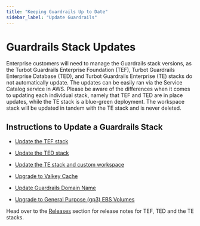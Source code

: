 ```yaml
---
title: "Keeping Guardrails Up to Date"
sidebar_label: "Update Guardrails"
---
```


# Guardrails Stack Updates

Enterprise customers will need to manage the Guardrails stack versions, as the
Turbot Guardrails Enterprise Foundation (TEF), Turbot Guardrails Enterprise Database (TED), and Turbot Guardrails
Enterprise (TE) stacks do not automatically update. The updates can be easily
ran via the Service Catalog service in AWS. Please be aware of the differences
when it comes to updating each individual stack, namely that TEF and TED are in
place updates, while the TE stack is a blue-green deployment. The workspace
stack will be updated in tandem with the TE stack and is never deleted.

## Instructions to Update a Guardrails Stack

- [Update the TEF stack](guides/hosting-guardrails/updating-stacks/update-tef)
- [Update the TED stack](guides/hosting-guardrails/updating-stacks/update-ted)
- [Update the TE stack and custom workspace](guides/hosting-guardrails/updating-stacks/update-workspace)
- [Upgrade to Valkey Cache](guides/hosting-guardrails/updating-stacks/upgrade-to-valkey-cache)

- [Update Guardrails Domain Name](guides/hosting-guardrails/updating-stacks/domain-update)
- [Upgrade to General Purpose (gp3) EBS Volumes](guides/hosting-guardrails/updating-stacks/general-purpose-gp3)


Head over to the [Releases](/guardrails/changelog) section for release notes for TEF, TED and the TE stacks.